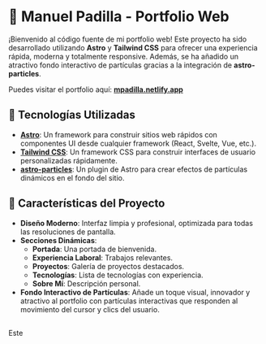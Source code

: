 # 🌟 Manuel Padilla - Portfolio Web

¡Bienvenido al código fuente de mi portfolio web! Este proyecto ha sido desarrollado utilizando **Astro** y **Tailwind CSS** para ofrecer una experiencia rápida, moderna y totalmente responsive. Además, se ha añadido un atractivo fondo interactivo de partículas gracias a la integración de **astro-particles**.

Puedes visitar el portfolio aquí: **[mpadilla.netlify.app](https://mpadilla.netlify.app)**

## 🚀 Tecnologías Utilizadas

- **[Astro](https://astro.build/)**: Un framework para construir sitios web rápidos con componentes UI desde cualquier framework (React, Svelte, Vue, etc.).
- **[Tailwind CSS](https://tailwindcss.com/)**: Un framework CSS para construir interfaces de usuario personalizadas rápidamente.
- **[astro-particles](https://www.npmjs.com/package/astro-particles)**: Un plugin de Astro para crear efectos de partículas dinámicos en el fondo del sitio.

## 🎨 Características del Proyecto

- **Diseño Moderno**: Interfaz limpia y profesional, optimizada para todas las resoluciones de pantalla.
- **Secciones Dinámicas**:
  - **Portada**: Una portada de bienvenida.
  - **Experiencia Laboral**: Trabajos relevantes.
  - **Proyectos**: Galería de proyectos destacados.
  - **Tecnologías**: Lista de tecnologías con experiencia.
  - **Sobre Mí**: Descripción personal.
- **Fondo Interactivo de Partículas**: Añade un toque visual, innovador y atractivo al portfolio con partículas interactivas que responden al movimiento del cursor y clics del usuario.


##

Este
